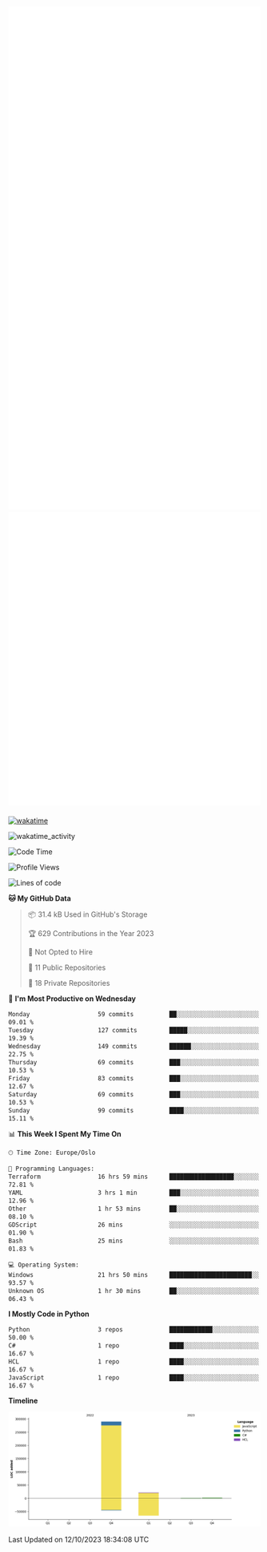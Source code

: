 ![Metrics](/metrics.svg)![Additional metrics](metrics.additional.svg)
----------------------------------------------------------------------------------------------------------------------------------------------------

[![wakatime](https://wakatime.com/badge/user/139c3dc8-b99d-475a-b6b4-e7663d03add8.svg)](https://wakatime.com/@139c3dc8-b99d-475a-b6b4-e7663d03add8)

![wakatime_activity](https://wakatime.com/share/@merca/d0fb6363-0f77-40ae-9525-9b9347ed2e36.svg)

<!--START_SECTION:waka-->
![Code Time](http://img.shields.io/badge/Code%20Time-6%2C811%20hrs%206%20mins-blue)

![Profile Views](http://img.shields.io/badge/Profile%20Views-0-blue)

![Lines of code](https://img.shields.io/badge/From%20Hello%20World%20I%27ve%20Written-312.4%20thousand%20lines%20of%20code-blue)

**🐱 My GitHub Data** 

> 📦 31.4 kB Used in GitHub's Storage 
 > 
> 🏆 629 Contributions in the Year 2023
 > 
> 🚫 Not Opted to Hire
 > 
> 📜 11 Public Repositories 
 > 
> 🔑 18 Private Repositories 
 > 
📅 **I'm Most Productive on Wednesday** 

```text
Monday                   59 commits          ██░░░░░░░░░░░░░░░░░░░░░░░   09.01 % 
Tuesday                  127 commits         █████░░░░░░░░░░░░░░░░░░░░   19.39 % 
Wednesday                149 commits         ██████░░░░░░░░░░░░░░░░░░░   22.75 % 
Thursday                 69 commits          ███░░░░░░░░░░░░░░░░░░░░░░   10.53 % 
Friday                   83 commits          ███░░░░░░░░░░░░░░░░░░░░░░   12.67 % 
Saturday                 69 commits          ███░░░░░░░░░░░░░░░░░░░░░░   10.53 % 
Sunday                   99 commits          ████░░░░░░░░░░░░░░░░░░░░░   15.11 % 
```


📊 **This Week I Spent My Time On** 

```text
🕑︎ Time Zone: Europe/Oslo

💬 Programming Languages: 
Terraform                16 hrs 59 mins      ██████████████████░░░░░░░   72.81 % 
YAML                     3 hrs 1 min         ███░░░░░░░░░░░░░░░░░░░░░░   12.96 % 
Other                    1 hr 53 mins        ██░░░░░░░░░░░░░░░░░░░░░░░   08.10 % 
GDScript                 26 mins             ░░░░░░░░░░░░░░░░░░░░░░░░░   01.90 % 
Bash                     25 mins             ░░░░░░░░░░░░░░░░░░░░░░░░░   01.83 % 

💻 Operating System: 
Windows                  21 hrs 50 mins      ███████████████████████░░   93.57 % 
Unknown OS               1 hr 30 mins        ██░░░░░░░░░░░░░░░░░░░░░░░   06.43 % 
```

**I Mostly Code in Python** 

```text
Python                   3 repos             ████████████░░░░░░░░░░░░░   50.00 % 
C#                       1 repo              ████░░░░░░░░░░░░░░░░░░░░░   16.67 % 
HCL                      1 repo              ████░░░░░░░░░░░░░░░░░░░░░   16.67 % 
JavaScript               1 repo              ████░░░░░░░░░░░░░░░░░░░░░   16.67 % 
```



**Timeline**

![Lines of Code chart](https://raw.githubusercontent.com/merca/merca/current/assets/bar_graph.png)


 Last Updated on 12/10/2023 18:34:08 UTC
<!--END_SECTION:waka-->
